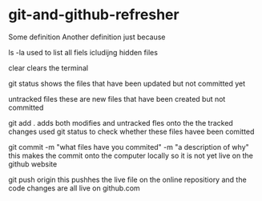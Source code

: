# git-and-github-refresher

Some definition
Another definition just because

ls -la 
used to list all fiels icludijng hidden files

clear
clears the terminal

git status
shows the files that have been updated but not committed yet

untracked files
these are new files that have been created but not committed

git add .
adds both modifies and untracked fles onto the the tracked changes
used git status to check whether these files havee been comitted

git commit -m "what files have you commited" -m "a description of why"
this makes the commit onto the computer locally so it is not yet live on the github website

git push origin
this pushhes the live file on the online repositiory and the code changes are all live on github.com